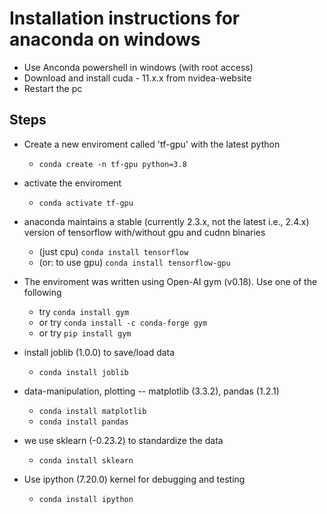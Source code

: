 # Installation instructions for anaconda on windows

- Use Anconda powershell in windows (with root access)
- Download and install cuda - 11.x.x from nvidea-website
- Restart the pc

## Steps

- Create a new enviroment called 'tf-gpu' with the latest python
  - `conda create -n tf-gpu python=3.8`

- activate the enviroment
  - `conda activate tf-gpu`

- anaconda maintains a stable (currently 2.3.x, not the latest i.e., 2.4.x) version of tensorflow with/without gpu and cudnn binaries
  - (just cpu) `conda install tensorflow`
  - (or: to use gpu) `conda install tensorflow-gpu`

- The enviroment was written using Open-AI gym (v0.18). Use one of the following
  - try `conda install gym`
  - or try `conda install -c conda-forge gym`
  - or try `pip install gym`

- install joblib (1.0.0) to save/load data
  - `conda install joblib`

- data-manipulation, plotting -- matplotlib (3.3.2), pandas (1.2.1)
  - `conda install matplotlib`
  - `conda install pandas`

- we use sklearn (-0.23.2) to standardize the data
  - `conda install sklearn`

- Use ipython (7.20.0) kernel for debugging and testing
  - `conda install ipython`
